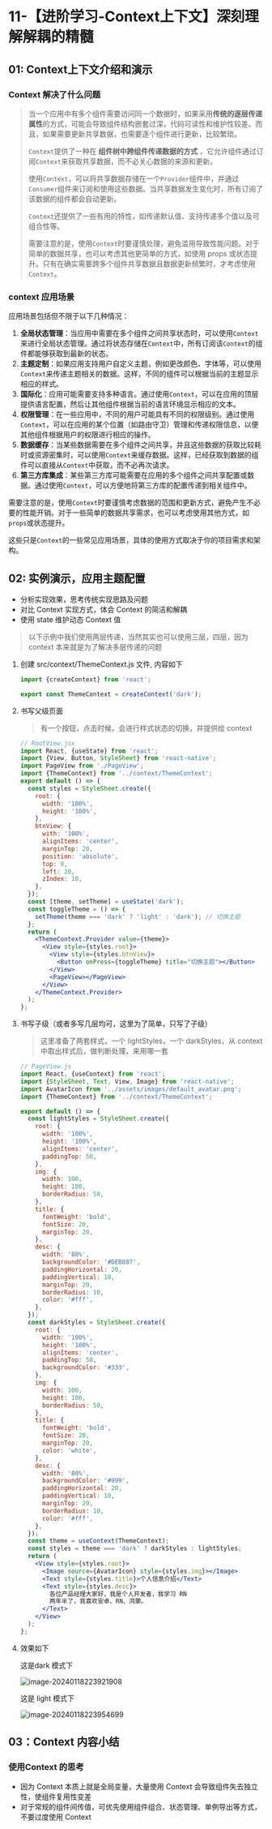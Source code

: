 # 11-【进阶学习-Context上下文】深刻理解解耦的精髓

## 01: Context上下文介绍和演示

### Context 解决了什么问题

> 当一个应用中有多个组件需要访问同一个数据时，如果采用**传统的逐层传递属性**的方式，可能会导致组件结构嵌套过深，代码可读性和维护性较差。而且，如果需要更新共享数据，也需要逐个组件进行更新，比较繁琐。
>
> `Context`提供了一种在 **组件树中跨组件传递数据的方式** ，它允许组件通过订阅`Context`来获取共享数据，而不必关心数据的来源和更新。
>
> 使用`Context`，可以将共享数据存储在一个`Provider`组件中，并通过`Consumer`组件来订阅和使用这些数据。当共享数据发生变化时，所有订阅了该数据的组件都会自动更新。
>
> `Context`还提供了一些有用的特性，如传递默认值、支持传递多个值以及可组合性等。
>
> 需要注意的是，使用`Context`时要谨慎处理，避免滥用导致性能问题。对于简单的数据共享，也可以考虑其他更简单的方式，如使用 props 或状态提升。只有在确实需要跨多个组件共享数据且数据更新频繁时，才考虑使用`Context`。

### context 应用场景

应用场景包括但不限于以下几种情况：

1. **全局状态管理**：当应用中需要在多个组件之间共享状态时，可以使用`Context`来进行全局状态管理。通过将状态存储在`Context`中，所有订阅该`Context`的组件都能够获取到最新的状态。
2. **主题定制**：如果应用支持用户自定义主题，例如更改颜色、字体等，可以使用`Context`来传递主题相关的数据。这样，不同的组件可以根据当前的主题显示相应的样式。
3. **国际化**：应用可能需要支持多种语言。通过使用`Context`，可以在应用的顶层提供语言配置，然后让其他组件根据当前的语言环境显示相应的文本。
4. **权限管理**：在一些应用中，不同的用户可能具有不同的权限级别。通过使用`Context`，可以在应用的某个位置（如路由守卫）管理和传递权限信息，以便其他组件根据用户的权限进行相应的操作。
5. **数据缓存**：当某些数据需要在多个组件之间共享，并且这些数据的获取比较耗时或资源密集时，可以使用`Context`来缓存数据。这样，已经获取到数据的组件可以直接从`Context`中获取，而不必再次请求。
6. **第三方库集成**：某些第三方库可能需要在应用的多个组件之间共享配置或数据。通过使用`Context`，可以方便地将第三方库的配置传递到相关组件中。

需要注意的是，使用`Context`时要谨慎考虑数据的范围和更新方式，避免产生不必要的性能开销。对于一些简单的数据共享需求，也可以考虑使用其他方式，如`props`或状态提升。

这些只是`Context`的一些常见应用场景，具体的使用方式取决于你的项目需求和架构。

## 02: 实例演示，应用主题配置

* 分析实现效果，思考传统实现思路及问题
* 对比 Context 实现方式，体会 Context 的简洁和解耦
* 使用 state 维护动态 Context 值

> 以下示例中我们使用两层传递，当然其实也可以使用三层，四层，因为 context 本来就是为了解决多层传递的问题

1. 创建 src/context/ThemeContext.js 文件, 内容如下

   ```jsx
   import {createContext} from 'react';
   
   export const ThemeContext = createContext('dark');
   ```

2. 书写父级页面

   > 有一个按钮，点击时候，会进行样式状态的切换，并提供给 context

   ```jsx
   // RootView.jsx
   import React, {useState} from 'react';
   import {View, Button, StyleSheet} from 'react-native';
   import PageView from './PageView';
   import {ThemeContext} from '../context/ThemeContext';
   export default () => {
     const styles = StyleSheet.create({
       root: {
         width: '100%',
         height: '100%',
       },
       btnView: {
         with: '100%',
         alignItems: 'center',
         marginTop: 20,
         position: 'absolute',
         top: 0,
         left: 20,
         zIndex: 10,
       },
     });
     const [theme, setTheme] = useState('dark');
     const toggleTheme = () => {
       setTheme(theme === 'dark' ? 'light' : 'dark'); // 切换主题
     };
     return (
       <ThemeContext.Provider value={theme}>
         <View style={styles.root}>
           <View style={styles.btnView}>
             <Button onPress={toggleTheme} title="切换主题"></Button>
           </View>
           <PageView></PageView>
         </View>
       </ThemeContext.Provider>
     );
   };
   ```

3. 书写子级（或者多写几层均可，这里为了简单，只写了子级）

   > 这里准备了两套样式，一个 lightStyles，一个 darkStyles，从 context 中取出样式后，做判断处理，来用哪一套

   ```jsx
   // PageView.js
   import React, {useContext} from 'react';
   import {StyleSheet, Text, View, Image} from 'react-native';
   import AvatarIcon from '../assets/images/default_avatar.png';
   import {ThemeContext} from '../context/ThemeContext';
   
   export default () => {
     const lightStyles = StyleSheet.create({
       root: {
         width: '100%',
         height: '100%',
         alignItems: 'center',
         paddingTop: 50,
       },
       img: {
         width: 100,
         height: 100,
         borderRadius: 50,
       },
       title: {
         fontWeight: 'bold',
         fontSize: 20,
         marginTop: 20,
       },
       desc: {
         width: '80%',
         backgroundColor: '#DEB887',
         paddingHorizontal: 20,
         paddingVertical: 10,
         marginTop: 20,
         borderRadius: 10,
         color: '#fff',
       },
     });
     const darkStyles = StyleSheet.create({
       root: {
         width: '100%',
         height: '100%',
         alignItems: 'center',
         paddingTop: 50,
         backgroundColor: '#333',
       },
       img: {
         width: 100,
         height: 100,
         borderRadius: 50,
       },
       title: {
         fontWeight: 'bold',
         fontSize: 20,
         marginTop: 20,
         color: 'white',
       },
       desc: {
         width: '80%',
         backgroundColor: '#999',
         paddingHorizontal: 20,
         paddingVertical: 10,
         marginTop: 20,
         borderRadius: 10,
         color: '#fff',
       },
     });
     const theme = useContext(ThemeContext);
     const styles = theme === 'dark' ? darkStyles : lightStyles;
     return (
       <View style={styles.root}>
         <Image source={AvatarIcon} style={styles.img}></Image>
         <Text style={styles.title}>个人信息介绍</Text>
         <Text style={styles.desc}>
           各位产品经理大家好，我是个人开发者，我学习 RN
           两年半了，我喜欢安卓、RN、鸿蒙。
         </Text>
       </View>
     );
   };
   ```

4. 效果如下

   这是dark 模式下

   ![image-20240118223921908](./assets/image-20240118223921908.png)

   这是 light 模式下

   ![image-20240118223954699](./assets/image-20240118223954699.png)

## 03：Context 内容小结

### 使用Context 的思考

* 因为 Context 本质上就是全局变量，大量使用 Context 会导致组件失去独立性，使组件复用性变差
* 对于常规的组件间传值，可优先使用组件组合、状态管理、单例导出等方式，不要过度使用 Context

